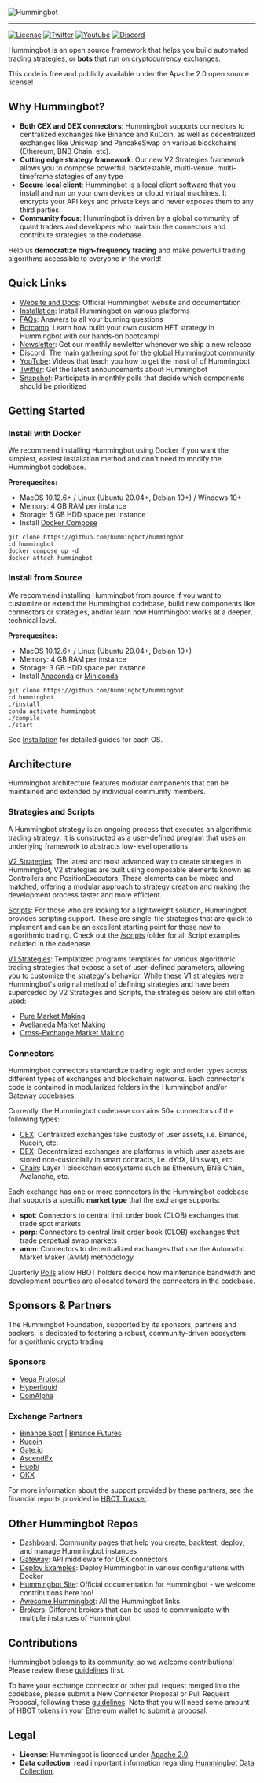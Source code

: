 ![Hummingbot](https://i.ibb.co/X5zNkKw/blacklogo-with-text.png)

----
[![License](https://img.shields.io/badge/License-Apache%202.0-informational.svg)](https://github.com/hummingbot/hummingbot/blob/master/LICENSE)
[![Twitter](https://img.shields.io/twitter/url?url=https://twitter.com/_hummingbot?style=social&label=_hummingbot)](https://twitter.com/_hummingbot)
[![Youtube](https://img.shields.io/youtube/channel/subscribers/UCxzzdEnDRbylLMWmaMjywOA)](https://www.youtube.com/@hummingbot)
[![Discord](https://img.shields.io/discord/530578568154054663?logo=discord&logoColor=white&style=flat-square)](https://discord.gg/hummingbot)

Hummingbot is an open source  framework that helps you build automated trading strategies, or **bots** that run on cryptocurrency exchanges.

This code is free and publicly available under the Apache 2.0 open source license!

## Why Hummingbot?

* **Both CEX and DEX connectors**: Hummingbot supports connectors to centralized exchanges like Binance and KuCoin, as well as decentralized exchanges like Uniswap and PancakeSwap on various blockchains (Ethereum, BNB Chain, etc).
* **Cutting edge strategy framework**: Our new V2 Strategies framework allows you to compose powerful, backtestable, multi-venue, multi-timeframe stategies of any type
* **Secure local client**: Hummingbot is a local client software that you install and run on your own devices or cloud virtual machines. It encrypts your API keys and private keys and never exposes them to any third parties.
* **Community focus**: Hummingbot is driven by a global community of quant traders and developers who maintain the connectors and contribute strategies to the codebase.

Help us **democratize high-frequency trading** and make powerful trading algorithms accessible to everyone in the world!


## Quick Links

* [Website and Docs](https://hummingbot.org): Official Hummingbot website and documentation
* [Installation](https://hummingbot.org/installation/): Install Hummingbot on various platforms
* [FAQs](https://hummingbot.org/faq/): Answers to all your burning questions
* [Botcamp](https://hummingbot.org/botcamp/): Learn how build your own custom HFT strategy in Hummingbot with our hands-on bootcamp!
* [Newsletter](https://hummingbot.substack.com): Get our monthly newletter whenever we ship a new release
* [Discord](https://discord.gg/hummingbot): The main gathering spot for the global Hummingbot community
* [YouTube](https://www.youtube.com/c/hummingbot): Videos that teach you how to get the most of of Hummingbot
* [Twitter](https://twitter.com/_hummingbot): Get the latest announcements about Hummingbot
* [Snapshot](https://snapshot.org/#/hbot-prp.eth): Participate in monthly polls that decide which components should be prioritized 

## Getting Started

### Install with Docker

We recommend installing Hummingbot using Docker if you want the simplest, easiest installation method and don't need to modify the Hummingbot codebase.

**Prerequesites:**

* MacOS 10.12.6+ / Linux (Ubuntu 20.04+, Debian 10+) / Windows 10+
* Memory: 4 GB RAM per instance
* Storage: 5 GB HDD space per instance
* Install [Docker Compose](https://docs.docker.com/compose/)

```
git clone https://github.com/hummingbot/hummingbot
cd hummingbot
docker compose up -d
docker attach hummingbot
```

### Install from Source

We recommend installing Hummingbot from source if you want to customize or extend the Hummingbot codebase, build new components like connectors or strategies, and/or learn how Hummingbot works at a deeper, technical level.

**Prerequesites:**

* MacOS 10.12.6+ / Linux (Ubuntu 20.04+, Debian 10+)
* Memory: 4 GB RAM per instance
* Storage: 3 GB HDD space per instance
* Install [Anaconda](https://www.anaconda.com/download) or [Miniconda](https://docs.anaconda.com/free/miniconda/miniconda-install/)

```
git clone https://github.com/hummingbot/hummingbot
cd hummingbot
./install
conda activate hummingbot
./compile
./start
```

See [Installation](https://hummingbot.org/docs/) for detailed guides for each OS.

## Architecture

Hummingbot architecture features modular components that can be maintained and extended by individual community members.

### Strategies and Scripts

A Hummingbot strategy is an ongoing process that executes an algorithmic trading strategy. It is constructed as a user-defined program that uses an underlying framework to abstracts low-level operations:

[V2 Strategies](https://hummingbot.org/v2-strategies/): The latest and most advanced way to create strategies in Hummingbot, V2 strategies are built using composable elements known as Controllers and PositionExecutors. These elements can be mixed and matched, offering a modular approach to strategy creation and making the development process faster and more efficient.

[Scripts](https://hummingbot.org/scripts/): For those who are looking for a lightweight solution, Hummingbot provides scripting support. These are single-file strategies that are quick to implement and can be an excellent starting point for those new to algorithmic trading. Check out the [/scripts](https://github.com/hummingbot/hummingbot/tree/master/scripts) folder for all Script examples included in the codebase.

[V1 Strategies](https://hummingbot.org/v1-strategies/): Templatized programs templates for various algorithmic trading strategies that expose a set of user-defined parameters, allowing you to customize the strategy's behavior. While these V1 strategies were Hummingbot's original method of defining strategies and have been superceded by V2 Strategies and Scripts, the strategies below are still often used:

* [Pure Market Making](https://hummingbot.org/strategies/pure-market-making/)
* [Avellaneda Market Making](https://hummingbot.org/strategies/avellaneda-market-making/)
* [Cross-Exchange Market Making](https://hummingbot.org/strategies/cross-exchange-market-making/)

### Connectors

Hummingbot connectors standardize trading logic and order types across different types of exchanges and blockchain networks. Each connector's code is contained in modularized folders in the Hummingbot and/or Gateway codebases.

Currently, the Hummingbot codebase contains 50+ connectors of the following types:

* [CEX](https://hummingbot.org/cex-connectors/): Centralized exchanges take custody of user assets, i.e. Binance, Kucoin, etc.
* [DEX](https://hummingbot.org/dex-connectors/): Decentralized exchanges are platforms in which user assets are stored non-custodially in smart contracts, i.e. dYdX, Uniswap, etc.
* [Chain](https://hummingbot.org/chains/): Layer 1 blockchain ecosystems such as Ethereum, BNB Chain, Avalanche, etc.

Each exchange has one or more connectors in the Hummingbot codebase that supports a specific **market type** that the exchange supports:

 * **spot**: Connectors to central limit order book (CLOB) exchanges that trade spot markets
 * **perp**: Connectors to central limit order book (CLOB) exchanges that trade perpetual swap markets
 * **amm**: Connectors to decentralized exchanges that use the Automatic Market Maker (AMM) methodology

Quarterly [Polls](https://docs.hummingbot.org/governance/polls/) allow HBOT holders decide how maintenance bandwidth and development bounties are allocated toward the connectors in the codebase.

## Sponsors & Partners

The Hummingbot Foundation, supported by its sponsors, partners and backers, is dedicated to fostering a robust, community-driven ecosystem for algorithmic crypto trading.

### Sponsors

- [Vega Protocol](https://vega.xyz/)
- [Hyperliquid](https://hyperliquid.xyz/)
- [CoinAlpha](https://coinalpha.com/)

### Exchange Partners

* [Binance Spot](https://www.binance.com/en/register?ref=FQQNNGCD) | [Binance Futures](https://www.binance.com/en/futures/ref?code=hummingbot)
* [Kucoin](https://www.kucoin.com/ucenter/signup?rcode=272KvRf)
* [Gate.io](https://www.gate.io/signup/5868285)
* [AscendEx](https://ascendex.com/register?inviteCode=UEIXNXKW)
* [Huobi](https://www.htx.com/)
* [OKX](https://www.okx.com/join/1931920)

For more information about the support provided by these partners, see the financial reports provided in [HBOT Tracker](https://docs.google.com/spreadsheets/d/1UNAumPMnXfsghAAXrfKkPGRH9QlC8k7Cu1FGQVL1t0M/edit#gid=285483484).

## Other Hummingbot Repos

* [Dashboard](https://github.com/hummingbot/dashboard): Community pages that help you create, backtest, deploy, and manage Hummingbot instances
* [Gateway](https://github.com/hummingbot/gateway): API middleware for DEX connectors
* [Deploy Examples](https://github.com/hummingbot/deploy-examples): Deploy Hummingbot in various configurations with Docker
* [Hummingbot Site](https://github.com/hummingbot/hummingbot-site): Official documentation for Hummingbot - we welcome contributions here too!
* [Awesome Hummingbot](https://github.com/hummingbot/awesome-hummingbot): All the Hummingbot links
* [Brokers](https://github.com/hummingbot/brokers): Different brokers that can be used to communicate with multiple instances of Hummingbot

## Contributions

Hummingbot belongs to its community, so we welcome contributions! Please review these [guidelines](./CONTRIBUTING.md) first.

To have your exchange connector or other pull request merged into the codebase, please submit a New Connector Proposal or Pull Request Proposal, following these [guidelines](https://hummingbot.org/governance/proposals/). Note that you will need some amount of HBOT tokens in your Ethereum wallet to submit a proposal.

## Legal

* **License**: Hummingbot is licensed under [Apache 2.0](./LICENSE).
* **Data collection**: read important information regarding [Hummingbot Data Collection](./DATA_COLLECTION.md).
